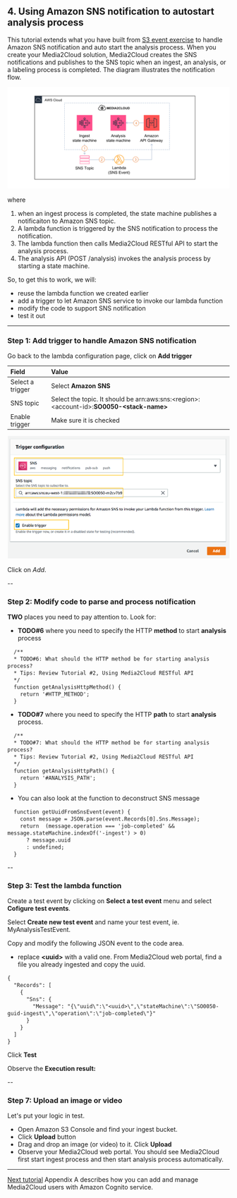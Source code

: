 ## 4. Using Amazon SNS notification to autostart analysis process

This tutorial extends what you have built from [S3 event exercise](./3-s3-event-trigger.md) to handle Amazon SNS notification and auto start the analysis process.
When you create your Media2Cloud solution, Media2Cloud creates the SNS notifications and publishes to the SNS topic when an ingest, an analysis,  or a labeling process is completed. The diagram illustrates the notification flow.

![SNS notification flow](./images/sns-notification-auto-analysis-flow.png)

where
1. when an ingest process is completed, the state machine publishes a notificaiton to Amazon SNS topic.
2. A lambda function is triggered by the SNS notification to process the notification.
3. The lambda function then calls Media2Cloud RESTful API to start the analysis process.
4. The analysis API (POST /analysis) invokes the analysis process by starting a state machine.

So, to get this to work, we will:
* reuse the lambda function we created earlier
* add a trigger to let Amazon SNS service to invoke our lambda function
* modify the code to support SNS notification
* test it out

----

### Step 1: Add trigger to handle Amazon SNS notification
Go back to the lambda configuration page, click on **Add trigger**

| Field | Value |
|:---  |:------------|
| Select a trigger | Select **Amazon SNS** |
| SNS topic | Select the topic. It should be arn:aws:sns:\<region\>:\<account-id\>:**SO0050-\<stack-name\>** |
| Enable trigger | Make sure it is checked |

![Add trigger](./images/lambda-add-sns-trigger.png)

Click on _Add_.

--

### Step 2: Modify code to parse and process notification
**TWO** places you need to pay attention to. Look for:
* **TODO#6** where you need to specify the HTTP **method** to start **analysis** process
```
  /**
  * TODO#6: What should the HTTP method be for starting analysis process?
  * Tips: Review Tutorial #2, Using Media2Cloud RESTful API
  */
  function getAnalysisHttpMethod() {
    return '#HTTP_METHOD';
  }
```
* **TODO#7** where you need to specify the HTTP **path** to start **analysis** process.
```
  /**
  * TODO#7: What should the HTTP method be for starting analysis process?
  * Tips: Review Tutorial #2, Using Media2Cloud RESTful API
  */
  function getAnalysisHttpPath() {
    return '#ANALYSIS_PATH';
  }
```
* You can also look at the function to deconstruct SNS message
```
  function getUuidFromSnsEvent(event) {
    const message = JSON.parse(event.Records[0].Sns.Message);
    return  (message.operation === 'job-completed' && message.stateMachine.indexOf('-ingest') > 0)
      ? message.uuid
      : undefined;
  }
```

--

### Step 3: Test the lambda function
Create a test event by clicking on **Select a test event** menu and select **Cofigure test events**.

Select **Create new test event** and name your test event, ie. MyAnalysisTestEvent.

Copy and modify the following JSON event to the code area. 
* replace **\<uuid\>** with a valid one. From Media2Cloud web portal, find a file you already ingested and copy the uuid.

```
{
  "Records": [
    {
      "Sns": {
        "Message": "{\"uuid\":\"<uuid>\",\"stateMachine\":\"SO0050-guid-ingest\",\"operation\":\"job-completed\"}"
      }
    }
  ]
}
```

Click **Test**

Observe the **Execution result:**

--

### Step 7: Upload an image or video
Let's put your logic in test.

* Open Amazon S3 Console and find your ingest bucket.
* Click **Upload** button
* Drag and drop an image (or video) to it. Click **Upload**
* Observe your Media2Cloud web portal. You should see Media2Cloud first start ingest process and then start analysis process automatically.

----

[Next tutorial](./appendix-a-add-cognito-user.md) Appendix A describes how you can add and manage Media2Cloud users with Amazon Cognito service.
